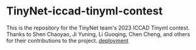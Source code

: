 # TinyNet-iccad-tinyml-contest
This is the repository for the TinyNet team's 2023 ICCAD Tinyml contest.
Thanks to Shen Chaoyao, Ji Yuning, Li Guoqing, Chen Cheng, and others for their contributions to the project.
[deployment](https://github.com/booker0415/TinyNet-iccad-tinyml-contest/blob/master/TinyNet/README.md)
